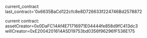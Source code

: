 current_contract
last_contract='0x6635BaCd122cfc8e8D726633f224746Bd2578872

current contract:
assetCreator=0x0DaFC14Af4E71716971E04444fe858d9fC413dc3
willCreator=0xE2004201614A5D19753bd0356f96296fF536E175

